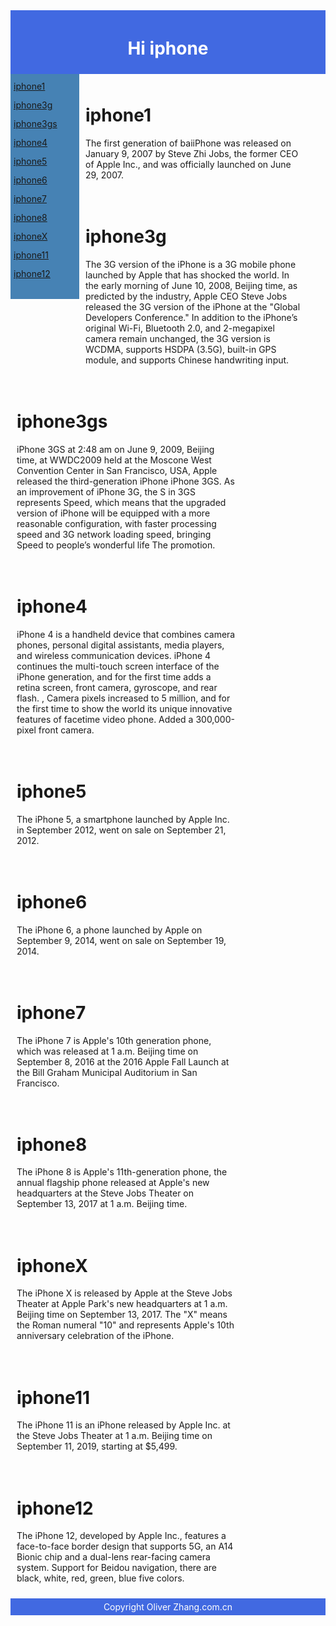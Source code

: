 <body background="#DCDCDC">

<div id="header">
<h1>Hi iphone</h1>
</div>

<div id="nav">
    <a href="iphone1.html">iphone1</a><br>
    <a href="iphone3g.html">iphone3g</a><br>
    <a href="iphone3gs.html">iphone3gs</a><br>
    <a href="iphone4.html">iphone4</a><br>
    <a href="iphone5.html">iphone5</a><br>
    <a href="iphone6.html">iphone6</a><br>
    <a href="iphone7.html">iphone7</a><br>
    <a href="iphone8.html">iphone8</a><br>
    <a href="iphoneX.html">iphoneX</a><br>
    <a href="iphone11.html">iphone11</a><br>
    <a href="iphone12.html">iphone12</a><br>

</div>

<div id="section">
<h1>iphone1</h1>
<p>
The first generation of baiiPhone was released on January 9, 2007 by Steve Zhi Jobs, the former CEO of Apple Inc., and was officially launched on June 29, 2007.
</p>
</div>
    
<div id="section">
<h1>iphone3g</h1>
<p>
The 3G version of the iPhone is a 3G mobile phone launched by Apple that has shocked the world. In the early morning of June 10, 2008, Beijing time, as predicted by the industry, Apple CEO Steve Jobs released the 3G version of the iPhone at the "Global Developers Conference." In addition to the iPhone’s original Wi-Fi, Bluetooth 2.0, and 2-megapixel camera remain unchanged, the 3G version is WCDMA, supports HSDPA (3.5G), built-in GPS module, and supports Chinese handwriting input.
</p>
</div>
    
<div id="section">
<h1>iphone3gs</h1>
<p>
iPhone 3GS at 2:48 am on June 9, 2009, Beijing time, at WWDC2009 held at the Moscone West Convention Center in San Francisco, USA, Apple released the third-generation iPhone iPhone 3GS. As an improvement of iPhone 3G, the S in 3GS represents Speed, which means that the upgraded version of iPhone will be equipped with a more reasonable configuration, with faster processing speed and 3G network loading speed, bringing Speed to people’s wonderful life The promotion.
</p>
</div>
    
<div id="section">
<h1>iphone4</h1>
<p>
iPhone 4 is a handheld device that combines camera phones, personal digital assistants, media players, and wireless communication devices. iPhone 4 continues the multi-touch screen interface of the iPhone generation, and for the first time adds a retina screen, front camera, gyroscope, and rear flash. , Camera pixels increased to 5 million, and for the first time to show the world its unique innovative features of facetime video phone. Added a 300,000-pixel front camera.
</p>
</div>
    
 <div id="section">
<h1>iphone5</h1>
<p>
The iPhone 5, a smartphone launched by Apple Inc. in September 2012, went on sale on September 21, 2012.
</p>
</div>
    
<div id="section">
<h1>iphone6</h1>
<p>
The iPhone 6, a phone launched by Apple on September 9, 2014, went on sale on September 19, 2014.
</p>
</div>
    
 <div id="section">
<h1>iphone7</h1>
<p>
The iPhone 7 is Apple's 10th generation phone, which was released at 1 a.m. Beijing time on September 8, 2016 at the 2016 Apple Fall Launch at the Bill Graham Municipal Auditorium in San Francisco. 
</p>
</div>   
    
 <div id="section">
<h1>iphone8</h1>
<p>
The iPhone 8 is Apple's 11th-generation phone, the annual flagship phone released at Apple's new headquarters at the Steve Jobs Theater on September 13, 2017 at 1 a.m. Beijing time.
</p>
</div>   
  
<div id="section">
<h1>iphoneX</h1>
<p>
The iPhone X is released by Apple at the Steve Jobs Theater at Apple Park's new headquarters at 1 a.m. Beijing time on September 13, 2017. The "X" means the Roman numeral "10" and represents Apple's 10th anniversary celebration of the iPhone.
</p>
</div>
    
 <div id="section">
<h1>iphone11</h1>
<p>
The iPhone 11 is an iPhone released by Apple Inc. at the Steve Jobs Theater at 1 a.m. Beijing time on September 11, 2019, starting at $5,499.
</p>
</div>
    
<div id="section">
<h1>iphone12</h1>
<p>
The iPhone 12, developed by Apple Inc., features a face-to-face border design that supports 5G, an A14 Bionic chip and a dual-lens rear-facing camera system. Support for Beidou navigation, there are black, white, red, green, blue five colors.
</p>
</div>
    

    
<div id="footer">
Copyright Oliver Zhang.com.cn
</div>

</body>

<style>
#header {
    background-color:RoyalBlue;
    color:white;
    text-align:center;
    padding:5px;
}
#nav {
    line-height:30px;
    background-color:SteelBlue;
    height:350px;
    width:100px;
    float:left;
    padding:5px; 
}
#section {
    width:350px;
    float:left;
    padding:10px; 
}
#footer {
    background-color:RoyalBlue;
    color:white;
    clear:both;
    text-align:center;
    padding:5px; 
}
</style>
